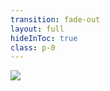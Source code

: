 ```yaml
---
transition: fade-out
layout: full
hideInToc: true
class: p-0
---
```


<img src="/assets/images/banner.jpg" class="w-full" />